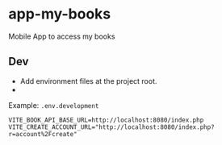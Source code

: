 # app-my-books

Mobile App to access my books

## Dev

- Add environment files at the project root. 
- 
Example: `.env.development`
```
VITE_BOOK_API_BASE_URL=http://localhost:8080/index.php
VITE_CREATE_ACCOUNT_URL="http://localhost:8080/index.php?r=account%2Fcreate"
```
